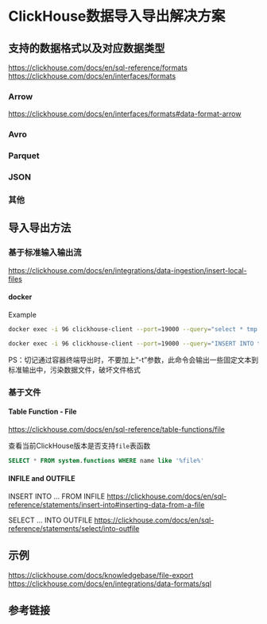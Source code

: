 # ClickHouse数据导入导出解决方案



## 支持的数据格式以及对应数据类型

https://clickhouse.com/docs/en/sql-reference/formats
https://clickhouse.com/docs/en/interfaces/formats


### Arrow
https://clickhouse.com/docs/en/interfaces/formats#data-format-arrow


### Avro


### Parquet


### JSON



### 其他


## 导入导出方法


### 基于标准输入输出流

https://clickhouse.com/docs/en/integrations/data-ingestion/insert-local-files




#### docker

Example
```bash
docker exec -i 96 clickhouse-client --port=19000 --query="select * tmp.table FORMAT Parquet" > /tmp/export.parq

docker exec -i 96 clickhouse-client --port=19000 --query="INSERT INTO tmp.table FORMAT Parquet" < /tmp/export.parq
```

PS：切记通过容器终端导出时，不要加上“-t”参数，此命令会输出一些固定文本到标准输出中，污染数据文件，破坏文件格式


### 基于文件


#### Table Function - File

https://clickhouse.com/docs/en/sql-reference/table-functions/file

查看当前ClickHouse版本是否支持`file`表函数
```SQL
SELECT * FROM system.functions WHERE name like '%file%'
```


#### INFILE and OUTFILE

INSERT INTO ... FROM INFILE
https://clickhouse.com/docs/en/sql-reference/statements/insert-into#inserting-data-from-a-file


SELECT ... INTO OUTFILE
https://clickhouse.com/docs/en/sql-reference/statements/select/into-outfile


## 示例

https://clickhouse.com/docs/knowledgebase/file-export
https://clickhouse.com/docs/en/integrations/data-formats/sql


## 参考链接
